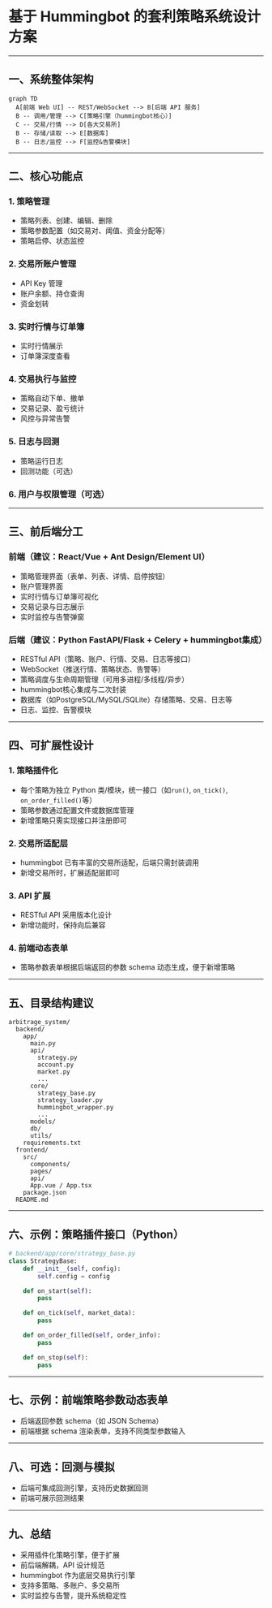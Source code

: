 # 基于 Hummingbot 的套利策略系统设计方案

---

## 一、系统整体架构

```mermaid
graph TD
  A[前端 Web UI] -- REST/WebSocket --> B[后端 API 服务]
  B -- 调用/管理 --> C[策略引擎（hummingbot核心）]
  C -- 交易/行情 --> D[各大交易所]
  B -- 存储/读取 --> E[数据库]
  B -- 日志/监控 --> F[监控&告警模块]
```

---

## 二、核心功能点

### 1. 策略管理
- 策略列表、创建、编辑、删除
- 策略参数配置（如交易对、阈值、资金分配等）
- 策略启停、状态监控

### 2. 交易所账户管理
- API Key 管理
- 账户余额、持仓查询
- 资金划转

### 3. 实时行情与订单簿
- 实时行情展示
- 订单簿深度查看

### 4. 交易执行与监控
- 策略自动下单、撤单
- 交易记录、盈亏统计
- 风控与异常告警

### 5. 日志与回测
- 策略运行日志
- 回测功能（可选）

### 6. 用户与权限管理（可选）

---

## 三、前后端分工

### 前端（建议：React/Vue + Ant Design/Element UI）
- 策略管理界面（表单、列表、详情、启停按钮）
- 账户管理界面
- 实时行情与订单簿可视化
- 交易记录与日志展示
- 实时监控与告警弹窗

### 后端（建议：Python FastAPI/Flask + Celery + hummingbot集成）
- RESTful API（策略、账户、行情、交易、日志等接口）
- WebSocket（推送行情、策略状态、告警等）
- 策略调度与生命周期管理（可用多进程/多线程/异步）
- hummingbot核心集成与二次封装
- 数据库（如PostgreSQL/MySQL/SQLite）存储策略、交易、日志等
- 日志、监控、告警模块

---

## 四、可扩展性设计

### 1. 策略插件化
- 每个策略为独立 Python 类/模块，统一接口（如`run()`, `on_tick()`, `on_order_filled()`等）
- 策略参数通过配置文件或数据库管理
- 新增策略只需实现接口并注册即可

### 2. 交易所适配层
- hummingbot 已有丰富的交易所适配，后端只需封装调用
- 新增交易所时，扩展适配层即可

### 3. API 扩展
- RESTful API 采用版本化设计
- 新增功能时，保持向后兼容

### 4. 前端动态表单
- 策略参数表单根据后端返回的参数 schema 动态生成，便于新增策略

---

## 五、目录结构建议

```
arbitrage_system/
  backend/
    app/
      main.py
      api/
        strategy.py
        account.py
        market.py
        ...
      core/
        strategy_base.py
        strategy_loader.py
        hummingbot_wrapper.py
        ...
      models/
      db/
      utils/
    requirements.txt
  frontend/
    src/
      components/
      pages/
      api/
      App.vue / App.tsx
    package.json
  README.md
```

---

## 六、示例：策略插件接口（Python）

```python
# backend/app/core/strategy_base.py
class StrategyBase:
    def __init__(self, config):
        self.config = config

    def on_start(self):
        pass

    def on_tick(self, market_data):
        pass

    def on_order_filled(self, order_info):
        pass

    def on_stop(self):
        pass
```

---

## 七、示例：前端策略参数动态表单

- 后端返回参数 schema（如 JSON Schema）
- 前端根据 schema 渲染表单，支持不同类型参数输入

---

## 八、可选：回测与模拟

- 后端可集成回测引擎，支持历史数据回测
- 前端可展示回测结果

---

## 九、总结

- 采用插件化策略引擎，便于扩展
- 前后端解耦，API 设计规范
- hummingbot 作为底层交易执行引擎
- 支持多策略、多账户、多交易所
- 实时监控与告警，提升系统稳定性 